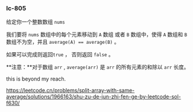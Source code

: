 ### lc-805

给定你一个整数数组 `nums`

我们要将 `nums` 数组中的每个元素移动到 `A` 数组 或者 `B` 数组中，使得 `A` 数组和 `B` 数组不为空，并且 `average(A) == average(B)` 。

如果可以完成则返回`true` ， 否则返回 `false` 。

**注意：**对于数组 `arr` , `average(arr)` 是 `arr` 的所有元素的和除以 `arr` 长度。





this is beyond my reach.

https://leetcode.cn/problems/split-array-with-same-average/solutions/1966163/shu-zu-de-jun-zhi-fen-ge-by-leetcode-sol-f630/
